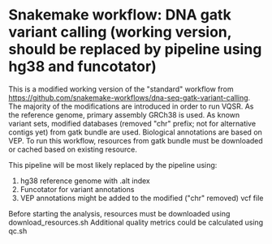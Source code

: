 # Snakemake workflow: DNA gatk variant calling (working version, should be replaced by pipeline using hg38 and funcotator)

This is a modified working version of the "standard" workflow from https://github.com/snakemake-workflows/dna-seq-gatk-variant-calling.
The majority of the modifications are introduced in order to run VQSR.
As the reference genome, primary assembly GRCh38 is used.
As known variant sets, modified databases (removed "chr" prefix; not for alternative contigs yet) from gatk bundle are used.
Biological annotations are based on VEP.
To run this workflow, resources from gatk bundle must be downloaded or cached based on existing resource.

This pipeline will be most likely replaced by the pipeline using:
1) hg38 reference genome with .alt index 
2) Funcotator for variant annotations
3) VEP annotations might be added to the modified ("chr" removed) vcf file


Before starting the analysis, resources must be downloaded using download_resources.sh
Additional quality metrics could be calculated using qc.sh

